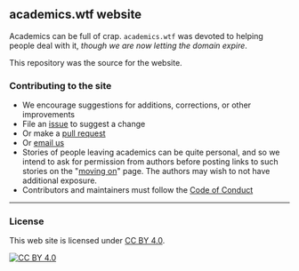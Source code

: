 ## academics.wtf website

Academics can be full of crap. `academics.wtf` was devoted to helping people
deal with it, *though we are now letting the domain expire*.

This repository was the source for the website.

### Contributing to the site

- We encourage suggestions for additions, corrections, or other
  improvements
- File an [issue](https://github.com/kbroman/academics.wtf/issues) to
  suggest a change
- Or make a [pull request](https://github.com/kbroman/academics.wtf/pulls)
- Or [email us](mailto:karl@academics.wtf)
- Stories of people leaving academics can be quite personal, and so we
  intend to ask for permission from authors before posting links to
  such stories on the "[moving on](moving_on.html)" page. The authors
  may wish to not have additional exposure.
- Contributors and maintainers must follow the [Code of Conduct](CODE_OF_CONDUCT.md)

---

### License

This web site is licensed under
[CC BY 4.0](https://creativecommons.org/licenses/by/4.0/).

[![CC BY 4.0](https://licensebuttons.net/l/by/4.0/88x31.png)](https://creativecommons.org/licenses/by/4.0/)
